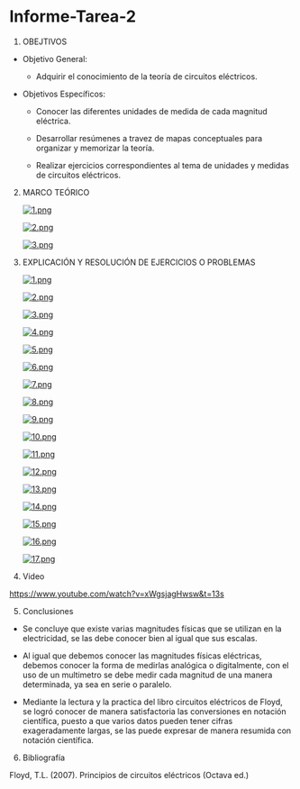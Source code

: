 # Informe-Tarea-2
1. OBEJTIVOS

  * Objetivo General:
    
    - Adquirir el conocimiento de la teoría de circuitos eléctricos.
    
  * Objetivos Específicos:

    - Conocer las diferentes unidades de medida de cada magnitud eléctrica.

    - Desarrollar resúmenes a travez de mapas conceptuales para organizar y memorizar la teoría.
    
    - Realizar ejercicios correspondientes al tema de unidades y medidas de circuitos eléctricos.
    
2. MARCO TEÓRICO

  
   [![1.png](https://i.postimg.cc/NGSv3JMW/1.png)](https://postimg.cc/LhtWfVjT)
   
   
   [![2.png](https://i.postimg.cc/zXhY8CH3/2.png)](https://postimg.cc/fJMrv0Kh)
   
   
   [![3.png](https://i.postimg.cc/NjwqMKRD/3.png)](https://postimg.cc/2VTX98cL)
   

3. EXPLICACIÓN Y RESOLUCIÓN DE EJERCICIOS O PROBLEMAS


   [![1.png](https://i.postimg.cc/VNtmZkdT/1.png)](https://postimg.cc/8FT2jDdB)
    
    [![2.png](https://i.postimg.cc/8cxVb8TD/2.png)](https://postimg.cc/QKgPXyBn)
    
    [![3.png](https://i.postimg.cc/y6RBVdj8/3.png)](https://postimg.cc/ThTB0TBz)
    
    [![4.png](https://i.postimg.cc/fW87RzR1/4.png)](https://postimg.cc/NLr2NwTx)
    
    [![5.png](https://i.postimg.cc/Z5mvZXhC/5.png)](https://postimg.cc/ZCf5x7nS)
    
    [![6.png](https://i.postimg.cc/wvNFZSp0/6.png)](https://postimg.cc/JD1bBYtk)
    
    [![7.png](https://i.postimg.cc/Vvc48Ds1/7.png)](https://postimg.cc/JDPj33Bd)
    
    [![8.png](https://i.postimg.cc/3Jqp5QMg/8.png)](https://postimg.cc/fJxkmFRL)
    
    [![9.png](https://i.postimg.cc/K8gTmpFC/9.png)](https://postimg.cc/dhw3BBh9)
    
    [![10.png](https://i.postimg.cc/N06rHyK4/10.png)](https://postimg.cc/yJNdq8Xg)
    
    [![11.png](https://i.postimg.cc/JhVk03z0/11.png)](https://postimg.cc/dh61Sydc)
    
    [![12.png](https://i.postimg.cc/sX3G9VSR/12.png)](https://postimg.cc/v1SmGw3P)
    
    [![13.png](https://i.postimg.cc/T14y6gsR/13.png)](https://postimg.cc/0K75GMx3)
    
    [![14.png](https://i.postimg.cc/wMvtZ00f/14.png)](https://postimg.cc/dkbtTmMr)
    
    [![15.png](https://i.postimg.cc/qRQh19X6/15.png)](https://postimg.cc/5YY20Krf)
    
    [![16.png](https://i.postimg.cc/G37TGnmZ/16.png)](https://postimg.cc/6TZQxSR0)
    
    [![17.png](https://i.postimg.cc/jdBW36Nc/17.png)](https://postimg.cc/crM4rnFt)
   
4. Video

https://www.youtube.com/watch?v=xWgsjagHwsw&t=13s

5. Conclusiones

 - Se concluye que existe varias magnitudes físicas que se utilizan en la electricidad, se las debe conocer bien al igual que sus escalas.

 - Al igual que debemos conocer las magnitudes físicas eléctricas, debemos conocer la forma de medirlas analógica o digitalmente, con el uso de un multimetro se debe medir cada magnitud de una manera determinada, ya sea en serie o paralelo.
 
 - Mediante la lectura y la practica del libro circuitos eléctricos de Floyd, se logró conocer de manera satisfactoria las conversiones en notación científica, puesto a que varios datos pueden tener cifras exageradamente largas, se las puede expresar de manera resumida con notación científica.


6. Bibliografía
 
 Floyd, T.L. (2007). Principios de circuitos eléctricos (Octava ed.)
